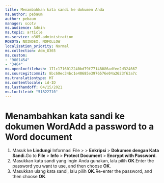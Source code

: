 ```yaml
---
title: Menambahkan kata sandi ke dokumen Anda
ms.author: pebaum
author: pebaum
manager: scotv
ms.audience: Admin
ms.topic: article
ms.service: o365-administration
ROBOTS: NOINDEX, NOFOLLOW
localization_priority: Normal
ms.collection: Adm_O365
ms.custom:
- "9001454"
- "3464"
ms.openlocfilehash: 171c1716012240bd79f77148086adfee2d324667
ms.sourcegitcommit: 8bc60ec34bc1e40685e3976576e04a2623f63a7c
ms.translationtype: MT
ms.contentlocale: id-ID
ms.lasthandoff: 04/15/2021
ms.locfileid: "51822710"
---
```

# <a name="add-a-password-to-a-word-document"></a><span data-ttu-id="07cc0-102">Menambahkan kata sandi ke dokumen Word</span><span class="sxs-lookup"><span data-stu-id="07cc0-102">Add a password to a Word document</span></span>

1. <span data-ttu-id="07cc0-103">Masuk ke **Lindungi** Informasi File  >    >  **Enkripsi**  >  **Dokumen dengan Kata Sandi.**</span><span class="sxs-lookup"><span data-stu-id="07cc0-103">Go to **File** > **Info** > **Protect Document** > **Encrypt with Password**.</span></span>
2. <span data-ttu-id="07cc0-104">Masukkan kata sandi yang ingin Anda gunakan, lalu pilih **OK**.</span><span class="sxs-lookup"><span data-stu-id="07cc0-104">Enter the password you want to use, and then choose **OK**.</span></span>
3. <span data-ttu-id="07cc0-105">Masukkan ulang kata sandi, lalu pilih **OK.**</span><span class="sxs-lookup"><span data-stu-id="07cc0-105">Re-enter the password, and then choose **OK**.</span></span>